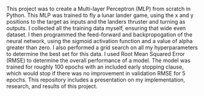 This project was to create a Multi-layer Perceptron (MLP) from scratch in Python. This MLP was trained to fly a lunar lander game, using the x and y positions to the target as inputs and the landers thruster and turning as outputs. I collected all the training data myself, ensuring that wide even dataset. I then programmed the feed-forward and backpropogation of the neural network, using the sigmoid activation function and a value of alpha greater than zero. I also performed a grid search on all my hyperparameters to determine the best set for this data. I used Root Mean Squared Error (RMSE) to determine the overall performance of a model. The model was trained for roughly 100 epochs with an included early stopping clause, which would stop if there was no improvement in validation RMSE for 5 epochs.
This repository includes a presentation on my implementation, research, and results of this project.
